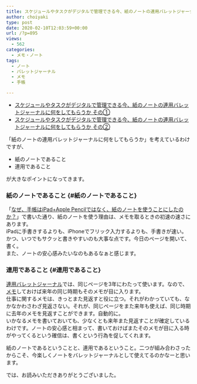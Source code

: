 ```yaml
---
title: スケジュールやタスクがデジタルで管理できる今、紙のノートの連用バレットジャーナルに何をしてもらうか その③
author: choiyaki
type: post
date: 2020-02-10T12:03:59+00:00
url: /?p=895
views:
  - 562
categories:
  - メモ・ノート
tags:
  - ノート
  - バレットジャーナル
  - メモ
  - 手帳

---
```

  * [スケジュールやタスクがデジタルで管理できる今、紙のノートの連用バレットジャーナルに何をしてもらうか その①][1]
  * [スケジュールやタスクがデジタルで管理できる今、紙のノートの連用バレットジャーナルに何をしてもらうか その②][2]

「紙のノートの連用バレットジャーナルに何をしてもらうか」を考えているわけですが、

  * 紙のノートであること
  * 連用であること

が大きなポイントになってきます。

### 紙のノートであること {#紙のノートであること}

「[なぜ、手帳はiPad+Apple Pencilではなく、紙のノートを使うことにしたのか？][3]」で書いた通り、紙のノートを使う理由は、メモを取るときの初速の速さにあります。  
iPadに手書きするよりも、iPhoneでフリック入力するよりも、手書きが速い。かつ、いつでもサクッと書きやすいのも大事な点です。今日のページを開いて、書く。  
また、ノートの安心感みたいなのもあるなぁと感じます。

### 連用であること {#連用であること}

[連用バレットジャーナル][4]では、同じページを3年にわたって使います。なので、[メモ][5]しておけば来年の同じ時期もそのメモが目に入ります。  
仕事に関するメモは、きっとまた見返すと役に立つ。それがわかっていても、なかなかわさわざ見返さない。それが、同じページをまた来年も使えば、同じ時期に去年のメモを見返すことができます。自動的に。  
いかなるメモを書いておいても、少なくとも来年また見返すことが確定しているわけです。ノートの安心感と相まって、書いておけばまたそのメモが目に入る時がやってくるという確信は、書くという行為を促してくれます。

紙のノートであるということと、連用であるということ。二つが組み合わさったからこそ、今楽しくノートをバレットジャーナルとして使えてるのかなーと思います。

では、お読みいただきありがとうございました。

 [1]: https://choiyaki.com/?p=880
 [2]: https://choiyaki.com/?p=882
 [3]: https://choiyaki.com/?p=828
 [4]: https://scrapbox.io/choiyaki-hondana/%E9%80%A3%E7%94%A8%E3%83%90%E3%83%AC%E3%83%83%E3%83%88%E3%82%B8%E3%83%A3%E3%83%BC%E3%83%8A%E3%83%AB
 [5]: https://scrapbox.io/choiyaki-hondana/%E3%83%A1%E3%83%A2